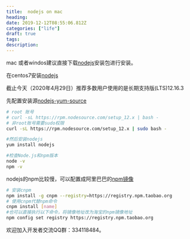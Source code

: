 ```yaml
---
title:  nodejs on mac
heading: 
date: 2019-12-12T08:55:06.812Z
categories: ["life"]
draft: true
tags: 
description: 
---
```


mac 或者windos建议直接下载[nodejs](https://nodejs.org/zh-cn/download/)安装包进行安装。


在centos7安装[nodejs](https://nodejs.org/en/download/package-manager/)

截止今天（2020年4月29日）推荐多数用户使用的是长期支持版(LTS)12.16.3 

先配置安装源[nodejs-yum-source](https://github.com/nodesource/distributions)

```bash
# root 账号
# curl -sL https://rpm.nodesource.com/setup_12.x | bash -
# 非root账号需要sudo权限
curl -sL https://rpm.nodesource.com/setup_12.x | sudo bash -

#然后安装nodejs
yum install nodejs

#检查Node.js和npm版本
node -v
npm -v
```


nodejs的npm比较慢，可以配置成阿里巴巴的[npm镜像](https://npm.taobao.org/)

```bash
# 安装cnpm
npm install -g cnpm --registry=https://registry.npm.taobao.org
# 使用cnpm代替npm命令
cnpm install [name]
#也可以直接执行以下命令，将镜像地址改为淘宝的npm镜像地址
npm config set registry https://registry.npm.taobao.org
```

欢迎加入开发者交流QQ群：334118484。
